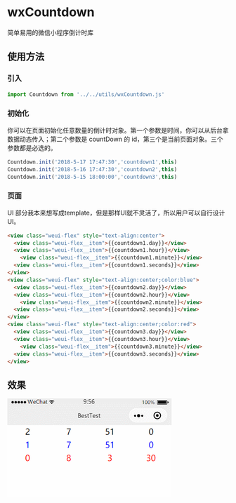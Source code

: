 # wxCountdown

简单易用的微信小程序倒计时库

## 使用方法

### 引入

```js
import Countdown from '../../utils/wxCountdown.js'
```

### 初始化

你可以在页面初始化任意数量的倒计时对象。第一个参数是时间，你可以从后台拿数据动态传入；第二个参数是 countDown 的 id，第三个是当前页面对象。三个参数都是必选的。

```js
Countdown.init('2018-5-17 17:47:30','countdown1',this)
Countdown.init('2018-5-16 17:47:30','countdown2',this)
Countdown.init('2018-5-15 18:00:00','countdown3',this)
```

### 页面

UI 部分我本来想写成template，但是那样UI就不灵活了，所以用户可以自行设计UI。

```html
<view class="weui-flex" style="text-align:center">
  <view class="weui-flex__item">{{countdown1.day}}</view>
  <view class="weui-flex__item">{{countdown1.hour}}</view>
	<view class="weui-flex__item">{{countdown1.minute}}</view>
  <view class="weui-flex__item">{{countdown1.seconds}}</view>
</view>
<view class="weui-flex" style="text-align:center;color:blue">
  <view class="weui-flex__item">{{countdown2.day}}</view>
  <view class="weui-flex__item">{{countdown2.hour}}</view>
	<view class="weui-flex__item">{{countdown2.minute}}</view>
  <view class="weui-flex__item">{{countdown2.seconds}}</view>
</view>
<view class="weui-flex" style="text-align:center;color:red">
  <view class="weui-flex__item">{{countdown3.day}}</view>
  <view class="weui-flex__item">{{countdown3.hour}}</view>
	<view class="weui-flex__item">{{countdown3.minute}}</view>
  <view class="weui-flex__item">{{countdown3.seconds}}</view>
</view>
```

## 效果

![](./gif/demo.gif)
